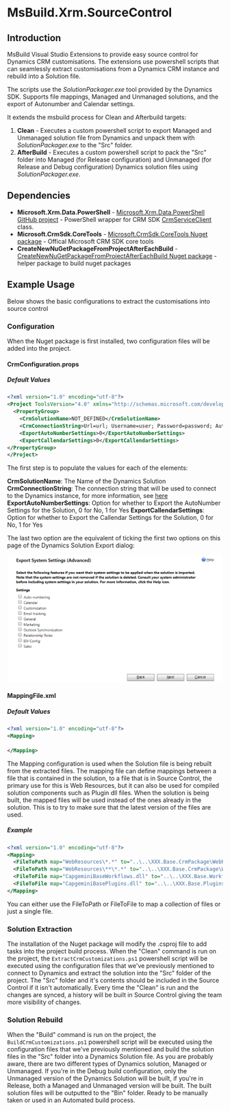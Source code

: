 # MsBuild.Xrm.SourceControl

## Introduction
MsBuild Visual Studio Extensions to provide easy source control for Dynamics CRM customisations. The extensions use powershell scripts that can seamlessly extract customisations from a Dynamics CRM instance and rebuild into a Solution file.  

The scripts use the *SolutionPackager.exe* tool provided by the Dynamics SDK. Supports file mappings, Managed and Unmanaged solutions, and the export of Autonumber and Calendar settings.

It extends the msbuild process for Clean and Afterbuild targets:
1. **Clean** - Executes a custom powershell script to export Managed and Unmanaged solution file from Dynamics and unpack them with *SolutionPackager.exe* to the "Src" folder.
2. **AfterBuild** - Executes a custom powershell script to pack the "Src" folder into Managed (for Release configuration) and Unmanaged (for Release and Debug configuration) Dynamics solution files using *SolutionPackager.exe*.

## Dependencies
- **Microsoft.Xrm.Data.PowerShell** - [Microsoft.Xrm.Data.PowerShell GitHub project](https://github.com/seanmcne/Microsoft.Xrm.Data.PowerShell) - PowerShell wrapper for CRM SDK  [CrmServiceClient](https://msdn.microsoft.com/en-us/library/microsoft.xrm.tooling.connector.crmserviceclient_methods(v=crm.6).aspx) class.
- **Microsoft.CrmSdk.CoreTools** - [Microsoft.CrmSdk.CoreTools Nuget package](https://www.nuget.org/packages/Microsoft.CrmSdk.CoreTools/) - Offical Microsoft CRM SDK core tools
- **CreateNewNuGetPackageFromProjectAfterEachBuild** - [CreateNewNuGetPackageFromProjectAfterEachBuild Nuget package](https://www.nuget.org/packages/CreateNewNuGetPackageFromProjectAfterEachBuild/) - helper package to build nuget packages

## Example Usage

Below shows the basic configurations to extract the customisations into source control

### Configuration

When the Nuget package is first installed, two configuration files will be added into the project.

#### CrmConfiguration.props

##### Default Values

```xml
<?xml version="1.0" encoding="utf-8"?>
<Project ToolsVersion="4.0" xmlns="http://schemas.microsoft.com/developer/msbuild/2003">
  <PropertyGroup> 
    <CrmSolutionName>NOT_DEFINED</CrmSolutionName> 
    <CrmConnectionString>Url=url; Username=user; Password=password; AuthType=Office365;</CrmConnectionString>
    <ExportAutoNumberSettings>0</ExportAutoNumberSettings>
    <ExportCallendarSettings>0</ExportCallendarSettings>
</PropertyGroup> 
</Project>
```

The first step is to populate the values for each of the elements:

**CrmSolutionName**: The Name of the Dynamics Solution
**CrmConnectionString**: The connection string that will be used to connect to the Dynamics instance, for more information, see [here](https://msdn.microsoft.com/en-gb/library/mt608573.aspx?f=255&MSPPError=-2147217396)
**ExportAutoNumberSettings**: Option for whether to Export the AutoNumber Settings for the Solution, 0 for No, 1 for Yes
**ExportCallendarSettings**: Option for whether to Export the Callendar Settings for the Solution, 0 for No, 1 for Yes

The last two option are the equivalent of ticking the first two options on this page of the Dynamics Solution Export dialog:

![SolutionExport.png](./attachments/solutionExport.png)

#### MappingFile.xml

##### Default Values

```xml
<?xml version="1.0" encoding="utf-8"?>
<Mapping>
  
</Mapping>
```

The Mapping configuration is used when the Solution file is being rebuilt from the extracted files. The mapping file can define mappings between a file that is contained in the solution, to a file that is in Source Control, the primary use for this is Web Resources, but it can also be used for compiled solution components such as Plugin dll files. When the solution is being built, the mapped files will be used instead of the ones already in the solution. This is to try to make sure that the latest version of the files are used.

##### Example

```xml
<?xml version="1.0" encoding="utf-8"?>
<Mapping>
  <FileToPath map="WebResources\*.*" to="..\..\XXX.Base.CrmPackage\WebResources\**" />
  <FileToPath map="WebResources\**\*.*" to="..\..\XXX.Base.CrmPackage\WebResources\**" />
  <FileToFile map="CapgeminiBaseWorkflows.dll" to="..\..\XXX.Base.Workflows\bin\**\Capgemini.Base.Workflows.dll" />
  <FileToFile map="CapgeminiBasePlugins.dll" to="..\..\XXX.Base.Plugins\bin\**\Capgemini.Base.Plugins.dll" />
</Mapping>
```

You can either use the FileToPath or FileToFile to map a collection of files or just a single file.

### Solution Extraction

The installation of the Nuget package will modify the .csproj file to add tasks into the project build process. When the "Clean" command is run on the project, the `ExtractCrmCustomizations.ps1` powershell script will be executed using the configuration files that we've previously mentioned to connect to Dynamics and extract the solution into the "Src" folder of the project. The "Src" folder and it's contents should be included in the Source Control if it isn't automatically. Every time the "Clean" is run and the changes are synced, a history will be built in Source Control giving the team more visibility of changes.

### Solution Rebuild

When the "Build" command is run on the project, the `BuildCrmCustomizations.ps1` powershell script will be executed using the configuration files that we've previously mentioned and build the solution files in the "Src" folder into a Dynamics Solution file. As you are probably aware, there are two different types of Dynamics solution, Managed or Unmanaged. If you're in the Debug build configuration, only the Unmanaged version of the Dynamics Solution will be built, if you're in Release, both a Managed and Unmanaged version will be built. The built solution files will be outputted to the "Bin" folder. Ready to be manually taken or used in an Automated build process.

